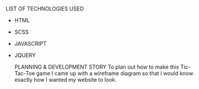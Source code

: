 LIST OF TECHNOLOGIES USED
* HTML
* SCSS
* JAVASCRIPT
* JQUERY

  PLANNING & DEVELOPMENT STORY
  To plan out how to make this Tic-Tac-Toe game I came up with a wireframe diagram so that i would know exactly how I      wanted my website to look.
